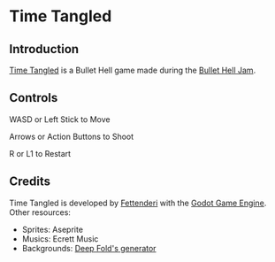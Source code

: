 # Time Tangled

## Introduction
[Time Tangled](https://fettenderi.itch.io/time-tangled) is a Bullet Hell game made during the [Bullet Hell Jam](https://itch.io/jam/bullet-jam-2021).

## Controls

WASD or Left Stick to Move

Arrows or Action Buttons to Shoot

R  or L1 to Restart

## Credits

Time Tangled is developed by [Fettenderi](https://fettenderi.itch.io) with the [Godot Game Engine](https://godotengine.org).
Other resources:
* Sprites: Aseprite
* Musics: Ecrett Music
* Backgrounds: [Deep Fold's generator](deep-fold.itch.io)

